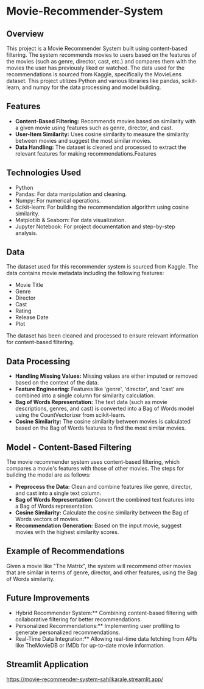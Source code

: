 # Movie-Recommender-System

## Overview
This project is a Movie Recommender System built using content-based filtering. The system recommends movies to users based on the features of the movies (such as genre, director, cast, etc.) and compares them with the movies the user has previously liked or watched. The data used for the recommendations is sourced from Kaggle, specifically the MovieLens dataset. This project utilizes Python and various libraries like pandas, scikit-learn, and numpy for the data processing and model building.

## Features
* **Content-Based Filtering:** Recommends movies based on similarity with a given movie using features such as genre, director, and cast.
* **User-Item Similarity:** Uses cosine similarity to measure the similarity between movies and suggest the most similar movies.
* **Data Handling:** The dataset is cleaned and processed to extract the relevant features for making recommendations.Features

## Technologies Used
* Python 
* Pandas: For data manipulation and cleaning.
* Numpy: For numerical operations.
* Scikit-learn: For building the recommendation algorithm using cosine similarity.
* Matplotlib & Seaborn: For data visualization.
* Jupyter Notebook: For project documentation and step-by-step analysis.

## Data
The dataset used for this recommender system is sourced from Kaggle. The data contains movie metadata including the following features:
* Movie Title
* Genre
* Director
* Cast
* Rating
* Release Date
* Plot

The dataset has been cleaned and processed to ensure relevant information for content-based filtering.

## Data Processing
* **Handling Missing Values:** Missing values are either imputed or removed based on the context of the data.
* **Feature Engineering:** Features like 'genre', 'director', and 'cast' are combined into a single column for similarity calculation.
* **Bag of Words Representation:** The text data (such as movie descriptions, genres, and cast) is converted into a Bag of Words model using the CountVectorizer from scikit-learn.
* **Cosine Similarity:** The cosine similarity between movies is calculated based on the Bag of Words features to find the most similar movies.


## Model - Content-Based Filtering
The movie recommender system uses content-based filtering, which compares a movie's features with those of other movies. The steps for building the model are as follows:

* **Preprocess the Data:** Clean and combine features like genre, director, and cast into a single text column.
* **Bag of Words Representation:** Convert the combined text features into a Bag of Words representation.
* **Cosine Similarity:** Calculate the cosine similarity between the Bag of Words vectors of movies.
* **Recommendation Generation:** Based on the input movie, suggest movies with the highest similarity scores.
  
## Example of Recommendations
Given a movie like "The Matrix", the system will recommend other movies that are similar in terms of genre, director, and other features, using the Bag of Words similarity.

## Future Improvements
* Hybrid Recommender System:** Combining content-based filtering with collaborative filtering for better recommendations.
* Personalized Recommendations:** Implementing user profiling to generate personalized recommendations.
* Real-Time Data Integration:** Allowing real-time data fetching from APIs like TheMovieDB or IMDb for up-to-date movie information.

## Streamlit Application
https://movie-recommender-system-sahilkarale.streamlit.app/
